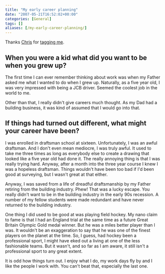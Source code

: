 ```yaml
---
title: "My early career planning"
date: "2007-05-21T16:52:02+00:00"
categories: [General]
tags: []
aliases: [/my-early-career-planning/]
---
```


Thanks <a href="http://www.chrisg.com/">Chris</a> for <a href="http://www.chrisg.com/how-my-career-found-me/">tagging me</a>.

<h2>When you were a kid what did you want to be when you grew up?</h2>

The first time I can ever remember thinking about work was when my Father asked me what I wanted to do when I grew up. Naturally, as a five year old, I was very impressed with being a JCB driver. Seemed the coolest job in the world to me.

Other than that, I really didn't give careers much thought. As my Dad had a building business, it was kind of assumed that I would go into that.

<h2>If things had turned out different, what might your career have been?</h2>

I was enrolled in draftsman school at sixteen. Unfortunately, I was an awful draftsman. And I don't even mean mediocre, I was truly awful. It used to take me three times as long as everybody else to create a drawing that looked like a five year old had done it. The really annoying thing is that I was really trying hard. Anyway, after a month into the three year course I knew I was a hopeless draftsman. Things wouldn't have been too bad if I'd been good at surveying, but I wasn't great at that either.

Anyway, I was saved from a life of dreadful draftsmanship by my Father retiring from the building industry. Phew! That was a lucky escape. You really didn't want to be in the building industry in the early 90s recession. A number of my fellow students were made redundant and have never returned to the building industry.

One thing I did used to be good at was playing field hockey. My nano claim to fame is that I had an England trial at the same time as a future Great Britain Olympic Gold medal winner. But he was a miles better player than I was. It wouldn't be an exaggeration to say that he was one of the finest players on the planet at the time. So, I guess, had hockey been a professional sport, I might have eked out a living at one of the less fashionable teams. But it wasn't, and so far as I am aware, it still isn't a professional sport to any great extent.

It is odd how things turn out. I enjoy what I do, my work days fly by and I like the people I work with. You can't beat that, especially the last one.
